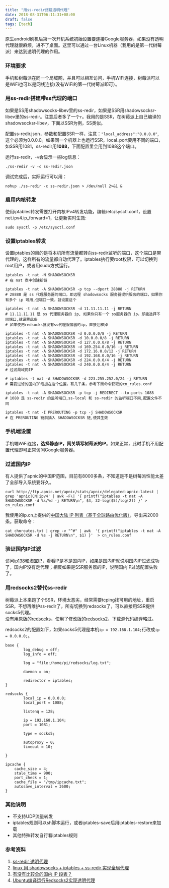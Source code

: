 ```yaml
---
title: "用ss-redir搭建透明代理"
date: 2018-08-31T06:11:31+08:00
draft: false
tags: [tech]
---
```


原生android刷机后第一次开机系统初始设置要连接Google服务器，如果没有透明代理就很麻烦，进不了桌面。这里可以通过一台Linux机器（我用的是第一代树莓派）来达到透明代理的作用。

<!--more-->

### 环境要求

手机和树莓派在同一个局域网，并且可以相互访问，手机WiFi连接，树莓派可以是WiFi也可以是网线连接(没有WiFi的第一代树莓派即可）。

### 用ss-redir搭建带ss代理的端口

如果是SS用shadowsocks-libev里的ss-redir，如果是SSR用shadowsocksr-libev里的ss-redir。注意后者多了一个`r`。我用的是SSR，在树莓派上自己编译的shadowsocksr-libev，下面以SSR为例，SS类似。

配置ss-redir.json，参数和配置SSR一样，注意：`"local_address":"0.0.0.0"`,  这个必须为0.0.0.0。如果同一个机器上也运行SSR，local_port要用不同的端口，如SSR用1081，ss-redir用**1088**，下面配置里会用到1088这个端口。

运行ss-redir，`-v`会显示一些log信息：

```
./ss-redir -v -c ss-redir.json
```

调试完成后，实际运行可以用：

```
nohup ./ss-redir -c ss-redir.json > /dev/null 2>&1 &
```

### 启用内核转发

使用iptables转发需要打开内核IPv4转发功能，编辑/etc/sysctl.conf，设置net.ipv4.ip_forward=1，让更新实时生效: 

```
sudo sysctl -p /etc/sysctl.conf
```

### 设置iptables转发

设置iptables的目的是将本机所有流量都转向ss-redir监听的端口，这个端口是带代理的，这样所有的流量都自动代理了。iptables执行要root权限，可以切换到root用户，或者用sudo方式运行。

```
iptables -t nat -N SHADOWSOCKSR
# 在 nat 表中创建新链

iptables -t nat -A SHADOWSOCKSR -p tcp --dport 28888 -j RETURN
# 28888 是 ss 代理服务器的端口，即远程 shadowsocks 服务器提供服务的端口，如果你有多个 ip 可用,但端口一致，就设置这个

iptables -t nat -A SHADOWSOCKSR -d 11.11.11.11 -j RETURN
# 11.11.11.11 是 ss 代理服务器的 ip, 如果你只有一个 ss服务器的 ip，却能选择不同端口,就设置此条
# 如果使用redsocks就没有ss代理服务器的ip，直接注释掉

iptables -t nat -A SHADOWSOCKSR -d 0.0.0.0/8 -j RETURN
iptables -t nat -A SHADOWSOCKSR -d 10.0.0.0/8 -j RETURN
iptables -t nat -A SHADOWSOCKSR -d 127.0.0.0/8 -j RETURN
iptables -t nat -A SHADOWSOCKSR -d 169.254.0.0/16 -j RETURN
iptables -t nat -A SHADOWSOCKSR -d 172.16.0.0/12 -j RETURN
iptables -t nat -A SHADOWSOCKSR -d 192.168.0.0/16 -j RETURN
iptables -t nat -A SHADOWSOCKSR -d 224.0.0.0/4 -j RETURN
iptables -t nat -A SHADOWSOCKSR -d 240.0.0.0/4 -j RETURN
# 过滤局域网IP

# iptables -t nat -A SHADOWSOCKSR -d 223.255.252.0/24 -j RETURN
# 需要过滤的国内IP段加在这个位置，有几千条，参考下面命令获取的cn_rules.conf

iptables -t nat -A SHADOWSOCKSR -p tcp -j REDIRECT --to-ports 1088
# 1088 是 ss-redir 的监听端口,ss-local 和 ss-redir 的监听端口不同,配置文件不同

iptables -t nat -I PREROUTING -p tcp -j SHADOWSOCKSR
# 在 PREROUTING 链前插入 SHADOWSOCKSR 链,使其生效
```

### 手机端设置

手机端WiFi连接，**选择静态IP，网关填写树莓派的IP**。如果正常，此时手机不用配置代理即可正常访问Google服务器。

### 过滤国内IP

有人提供了apnic的中国IP范围，目前有8000多条，不知道是不是树莓派性能太差了全部导入系统要好久。

```
curl http://ftp.apnic.net/apnic/stats/apnic/delegated-apnic-latest | grep 'apnic|CN|ipv4' | awk -F\| '{ printf("iptables -t nat -A SHADOWSOCKSR -d %s/%d -j RETURN\n", $4, 32-log($5)/log(2)) }' > cn_rules.conf
```

我使用的ip.cn上提供的[中国大陆 IP 列表（基于全球路由优化版）](https://ip.cn/chnroutes.html)，导出来2000条。获取命令：

```
cat chnroutes.txt | grep -v "^#" | awk  '{ printf("iptables -t nat -A SHADOWSOCKSR -d %s -j RETURN\n", $1) }'  > cn_rules.conf
```

### 验证国内IP过滤

访问[ip138](http://www.ip138.com/)和[淘宝IP](http://ip.taobao.com/)，看看IP是不是国内IP，如果是国内IP就说明国内IP过滤成功了，国内IP没有走代理；相反如果是SSR服务器的IP，说明国内IP过滤配置失败了。

### 用redsocks2替代ss-redir

树莓派上本来跑了个SSR，环境太恶劣，经常需要tcping找可用的地址，重启SSR，不想再维护ss-redir了，所有切换到redsocks了，可以直接用SSR提供socks5代理。  
没有用原版的[redsocks](https://github.com/darkk/redsocks)，使用了修改版的[redsocks2](https://github.com/semigodking/redsocks)，下载源代码编译略过。

redsocks2的配置如下，如果socks5代理是本机`ip = 192.168.1.104;`行改成`ip = 0.0.0.0;`。

```
base {
        log_debug = off;
        log_info = off;

        log = "file:/home/pi/redsocks/log.txt";

        daemon = on;

        redirector = iptables;
}

redsocks {
        local_ip = 0.0.0.0;
        local_port = 1088;

        listenq = 128;

        ip = 192.168.1.104;
        port = 1081;

        type = socks5;

        autoproxy = 0;
        timeout = 10;

}

ipcache {
    cache_size = 4;
    stale_time = 900;
    port_check = 1;
    cache_file = "/tmp/ipcache.txt";
    autosave_interval = 3600;
}
```

### 其他说明

* 不支持UDP流量转发
* iptables规则可以sh脚本运行，或者iptables-save后用iptables-restore来加载
* 其他特殊转发自行看iptables规则

### 参考资料

1. [ss-redir 透明代理](https://gist.github.com/wen-long/8644243)
1. [linux 用 shadowsocks + iptables + ss-redir 实现全局代理](https://blog.csdn.net/chouzhou9701/article/details/78816029)
1. [有没有比较全的国内 IP 段表？](https://www.v2ex.com/t/351714)
1. [Ubuntu编译运行Redsocks2实现透明代理](https://blog.csdn.net/lvshaorong/article/details/52933544)

